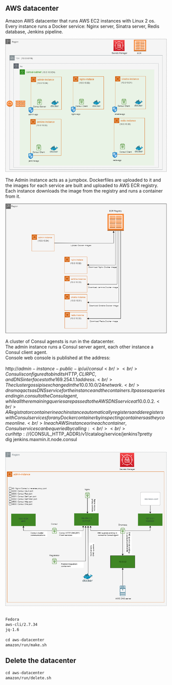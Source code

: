 
## AWS datacenter

Amazon AWS datacenter that runs AWS EC2 instances with Linux 2 os. Every instance runs a Docker service:
Nginx server, Sinatra server, Redis database, Jenkins pipeline.

![alt text](https://github.com/maxmin13/consul-prj/blob/master/img/vpc.png)

The Admin instance acts as a jumpbox. Dockerfiles are uploaded to it and the images for each service are built
and uploaded to AWS ECR registry. Each instance downloads the image from the registry and runs a container from it.

![alt text](https://github.com/maxmin13/consul-prj/blob/master/img/ecr.png)

A cluster of Consul agensts is run in the datacenter.<br/> 
The admin instance runs a Consul server agent, each other instance a Consul client agent.<br/> 
Console web console is published at the address:
<br/><br/>
http://${admin-instance-public-ip}/ui/consul
<br/><br/>
Consul is configured to bind its HTTP, CLI RPC, and DNS interfaces to the 169.254.1.1 address.<br/> 
The cluster gossip is exchanged in the 10.0.10.0/24 network.<br/>
dnsmaq acts as DNS service for the instance and the containers. It passes queries ending in .consul to the Consul agent, while
all the remaining queries are passed to the AWS DNS service at 10.0.0.2.<br/>
A Registrator container in each instance automatically registers and deregisters with Consul services for any Docker container by inspecting containers as they come online.<br/> 
In each AWS instance or in each container, Consul services can be queried by calling:<br/>
<br/>
curl http://${CONSUL_HTTP_ADDR}/v1/catalog/service/jenkins?pretty
<br/>
dig jenkins.maxmin.it.node.consul
<br/><br/>


![alt text](https://github.com/maxmin13/consul-prj/blob/master/img/consul-admin.png)

```

Fedora
aws-cli/2.7.34
jq-1.6

cd aws-datacenter
amazon/run/make.sh

```

## Delete the datacenter

```
cd aws-datacenter
amazon/run/delete.sh

```

